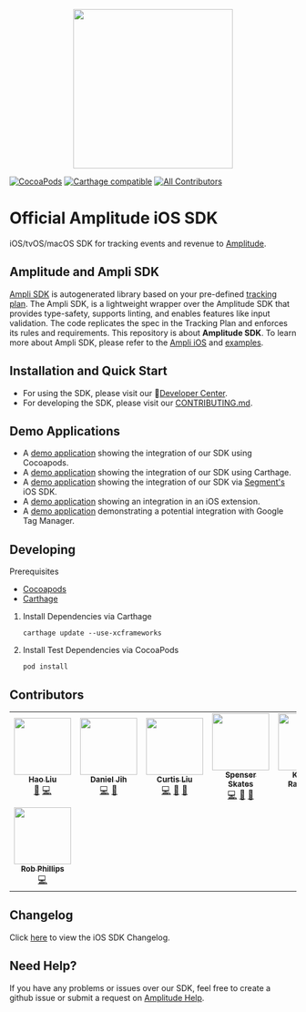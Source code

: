 <p align="center">
  <a href="https://amplitude.com" target="_blank" align="center">
    <img src="https://static.amplitude.com/lightning/46c85bfd91905de8047f1ee65c7c93d6fa9ee6ea/static/media/amplitude-logo-with-text.4fb9e463.svg" width="280">
  </a>
  <br />
</p>

[![CocoaPods](https://img.shields.io/cocoapods/v/Amplitude)](https://cocoapods.org/pods/Amplitude)
[![Carthage compatible](https://img.shields.io/badge/Carthage-compatible-4BC51D.svg?style=flat)](https://github.com/Carthage/Carthage)
[![All Contributors](https://img.shields.io/badge/all_contributors-8-orange.svg?style=flat)](#contributors-)

# Official Amplitude iOS SDK
iOS/tvOS/macOS SDK for tracking events and revenue to [Amplitude](https://www.amplitude.com).

## Amplitude and Ampli SDK
[Ampli SDK](https://developers.data.amplitude.com/ampli-sdk-overview/) is autogenerated library based on your pre-defined [tracking plan](https://developers.data.amplitude.com/what-is-a-tracking-plan). The Ampli SDK, is a lightweight wrapper over the Amplitude SDK that provides type-safety, supports linting, and enables features like input validation. The code replicates the spec in the Tracking Plan and enforces its rules and requirements. This repository is about **Amplitude SDK**. To learn more about Ampli SDK, please refer to the [Ampli iOS](https://developers.data.amplitude.com/ios-ampli) and [examples](https://github.com/amplitude/ampli-examples).

## Installation and Quick Start
* For using the SDK, please visit our :100:[Developer Center](https://developers.amplitude.com/docs/ios).
* For developing the SDK, please visit our [CONTRIBUTING.md](https://github.com/amplitude/Amplitude-iOS/blob/main/CONTRIBUTING.md).

## Demo Applications
* A [demo application](https://github.com/amplitude/iOS-Demo) showing the integration of our SDK using Cocoapods.
* A [demo application](https://github.com/amplitude/iOS-Demo-Carthage) showing the integration of our SDK using Carthage.
* A [demo application](https://github.com/amplitude/Segment-iOS-Demo) showing the integration of our SDK via [Segment's](https://segment.com/) iOS SDK.
* A [demo application](https://github.com/amplitude/iOS-Extension-Demo) showing an integration in an iOS extension.
* A [demo application](https://github.com/amplitude/GTM-iOS-Demo) demonstrating a potential integration with Google Tag Manager.

## Developing

Prerequisites
 * [Cocoapods](https://cocoapods.org/)
 * [Carthage](https://github.com/Carthage/Carthage)

1. Install Dependencies via Carthage
    ```
    carthage update --use-xcframeworks
    ```
2. Install Test Dependencies via CocoaPods
    ```
    pod install
    ```

## Contributors
<!-- ALL-CONTRIBUTORS-LIST:START - Do not remove or modify this section -->
<!-- prettier-ignore-start -->
<!-- markdownlint-disable -->
<table>
  <tr>
    <td align="center"><a href="https://github.com/haoliu-amp"><img src="https://avatars2.githubusercontent.com/u/57638692?v=4" width="100px;" alt=""/><br /><sub><b>Hao Liu</b></sub></a><br /><a href="https://github.com/amplitude/Amplitude-iOS/commits?author=haoliu-amp" title="Documentation">📖</a> <a href="https://github.com/amplitude/Amplitude-iOS/commits?author=haoliu-amp" title="Code">💻</a></td>
    <td align="center"><a href="http://www.danieljih.com"><img src="https://avatars0.githubusercontent.com/u/4776584?v=4" width="100px;" alt=""/><br /><sub><b>Daniel Jih</b></sub></a><br /><a href="https://github.com/amplitude/Amplitude-iOS/commits?author=djih" title="Code">💻</a> <a href="https://github.com/amplitude/Amplitude-iOS/commits?author=djih" title="Documentation">📖</a></td>
    <td align="center"><a href="https://github.com/curtisliu"><img src="https://avatars2.githubusercontent.com/u/3248421?v=4" width="100px;" alt=""/><br /><sub><b>Curtis Liu</b></sub></a><br /><a href="https://github.com/amplitude/Amplitude-iOS/commits?author=curtisliu" title="Code">💻</a> <a href="https://github.com/amplitude/Amplitude-iOS/commits?author=curtisliu" title="Documentation">📖</a> <a href="#ideas-curtisliu" title="Ideas, Planning, & Feedback">🤔</a></td>
    <td align="center"><a href="http://www.spenserskates.com"><img src="https://avatars3.githubusercontent.com/u/605873?v=4" width="100px;" alt=""/><br /><sub><b>Spenser Skates</b></sub></a><br /><a href="https://github.com/amplitude/Amplitude-iOS/commits?author=sskates" title="Code">💻</a> <a href="https://github.com/amplitude/Amplitude-iOS/commits?author=sskates" title="Documentation">📖</a> <a href="#ideas-sskates" title="Ideas, Planning, & Feedback">🤔</a></td>
    <td align="center"><a href="http://emptybox.org"><img src="https://avatars3.githubusercontent.com/u/238374?v=4" width="100px;" alt=""/><br /><sub><b>Krishna Rajendran</b></sub></a><br /><a href="https://github.com/amplitude/Amplitude-iOS/commits?author=blazzy" title="Code">💻</a></td>
    <td align="center"><a href="https://github.com/sputh"><img src="https://avatars0.githubusercontent.com/u/7856822?v=4" width="100px;" alt=""/><br /><sub><b>samantha puth</b></sub></a><br /><a href="https://github.com/amplitude/Amplitude-iOS/commits?author=sputh" title="Code">💻</a></td>
    <td align="center"><a href="https://github.com/mayur1407"><img src="https://avatars2.githubusercontent.com/u/3079325?v=4" width="100px;" alt=""/><br /><sub><b>Mayur</b></sub></a><br /><a href="https://github.com/amplitude/Amplitude-iOS/commits?author=mayur1407" title="Code">💻</a></td>
  </tr>
  <tr>
    <td align="center"><a href="http://www.robphillips.me"><img src="https://avatars1.githubusercontent.com/u/30269720?v=4" width="100px;" alt=""/><br /><sub><b>Rob Phillips</b></sub></a><br /><a href="https://github.com/amplitude/Amplitude-iOS/commits?author=rob-keepsafe" title="Code">💻</a></td>
  </tr>
</table>

<!-- markdownlint-enable -->
<!-- prettier-ignore-end -->
<!-- ALL-CONTRIBUTORS-LIST:END -->

## Changelog
Click [here](https://github.com/amplitude/Amplitude-iOS/blob/main/CHANGELOG.md) to view the iOS SDK Changelog.

## Need Help?
If you have any problems or issues over our SDK, feel free to create a github issue or submit a request on [Amplitude Help](https://help.amplitude.com/hc/en-us/requests/new).

